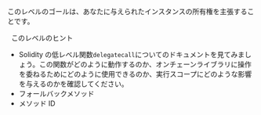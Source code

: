 このレベルのゴールは、あなたに与えられたインスタンスの所有権を主張することです。

&nbsp;
このレベルのヒント

- Solidity の低レベル関数`delegatecall`についてのドキュメントを見てみましょう。この関数がどのように動作するのか、オンチェーンライブラリに操作を委ねるためにどのように使用できるのか、実行スコープにどのような影響を与えるのかを確認してください。
- フォールバックメソッド
- メソッド ID
